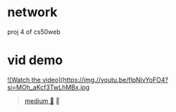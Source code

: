 # network
 proj 4 of cs50web    

 # vid demo
[![Watch the video](https://img.//youtu.be/flpNivYoFO4?si=MOh_aKcf3TwLhMBx.jpg](https://youtu.be/flpNivYoFO4?si=MOh_aKcf3TwLhMBx)              
  



 >[medium 📃](https://medium.com/@raufpokemon00/network-project-4-of-cs50web-baa0ecaa8b18)  🥸
